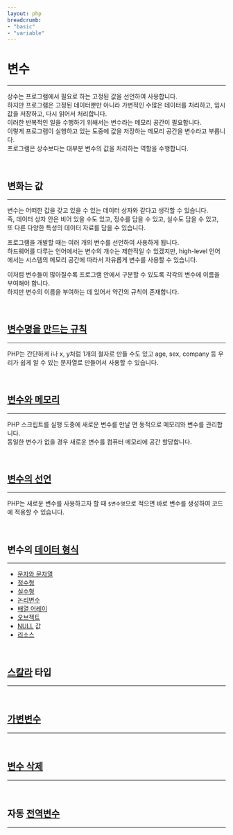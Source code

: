 ```yaml
---
layout: php
breadcrumb:
- "basic"
- "variable"
---
```


# 변수
---
상수는 프로그램에서 필요로 하는 고정된 값을 선언하여 사용합니다.  
하지만 프로그램은 고정된 데이터뿐만 아니라 가변적인 수많은 데이터를 처리하고, 임시값을 저장하고, 다시 읽어서 처리합니다.  
이러한 반복적인 일을 수행하기 위해서는 변수라는 메모리 공간이 필요합니다.  
이렇게 프로그램이 실행하고 있는 도중에 값을 저장하는 메모리 공간을 변수라고 부릅니다.  
프로그램은 상수보다는 대부분 변수의 값을 처리하는 역할을 수행합니다. 

<br>

## 변화는 값
---
변수는 어떠한 값을 갖고 있을 수 있는 데이터 상자와 같다고 생각할 수 있습니다.  
즉, 데이터 상자 안은 비어 있을 수도 있고, 정수를 담을 수 있고, 실수도 담을 수 있고, 또 다른 다양한 특성의 데이터 자료를 담을 수 있습니다.

프로그램을 개발할 때는 여러 개의 변수를 선언하여 사용하게 됩니다.  
하드웨어를 다루는 언어에서는 변수의 개수는 제한적일 수 있겠지만, high-level 언어에서는 시스템의 메모리 공간에 따라서 자유롭게 변수를 사용할 수 있습니다.

이처럼 변수들이 많아질수록 프로그램 안에서 구분할 수 있도록 각각의 변수에 이름을 부여해야 합니다.  
하지만 변수의 이름을 부여하는 데 있어서 약간의 규칙이 존재합니다.

<br>

## [변수명을 만드는 규칙](name)
---
PHP는 간단하게 i나 x, y처럼 1개의 철자로 만들 수도 있고 age, sex, company 등 우리가 쉽게 알 수 있는 문자열로 만들어서 사용할 수 있습니다.

<br>

## [변수와 메모리](memory)
---
PHP 스크립트를 실행 도중에 새로운 변수를 만날 면 동적으로 메모리와 변수를 관리합니다.  
동일한 변수가 없을 경우 새로운 변수를 컴퓨터 메모리에 공간 할당합니다.

<br>

## [변수의 선언](declare)
---
PHP는 새로운 변수를 사용하고자 할 때 `$변수명`으로 적으면 바로 변수를 생성하여 코드에 적용할 수 있습니다.

<br>

## 변수의 [데이터 형식](type)
---
* [문자와 문자열](type/string)
* [정수형](type/intiger)
* [실수형](type/float)
* [논리변수](type/bool)
* [배열 어레이](type/array)
* [오브젝트](type/object)
* [NULL](type/null) 값
* [리소스](type/Resource)

<br>

## [스칼라](scalar) 타입
---

<br>

## [가변변수](ref)
---

<br>

## [변수 삭제](unset)
---

<br>

## 자동 [전역변수](global)
---

<br>